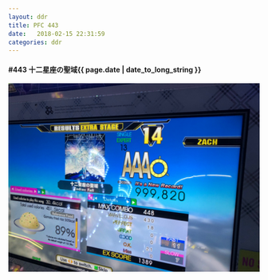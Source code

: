 ```yaml
---
layout: ddr
title: PFC 443
date:   2018-02-15 22:31:59
categories: ddr
---
```


#### **#443** 十二星座の聖域<span class="pull-right">{{ page.date | date_to_long_string }}</span>
![](/images/pfc/443_十二星座の聖域.jpg)
